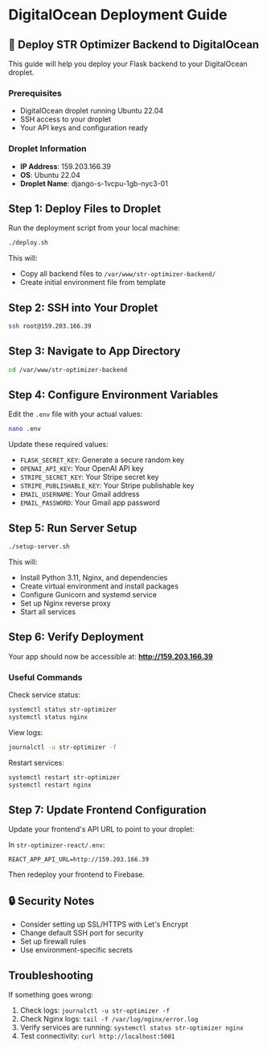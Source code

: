 # DigitalOcean Deployment Guide

## 🚀 Deploy STR Optimizer Backend to DigitalOcean

This guide will help you deploy your Flask backend to your DigitalOcean droplet.

### Prerequisites
- DigitalOcean droplet running Ubuntu 22.04
- SSH access to your droplet
- Your API keys and configuration ready

### Droplet Information
- **IP Address**: 159.203.166.39
- **OS**: Ubuntu 22.04
- **Droplet Name**: django-s-1vcpu-1gb-nyc3-01

## Step 1: Deploy Files to Droplet

Run the deployment script from your local machine:

```bash
./deploy.sh
```

This will:
- Copy all backend files to `/var/www/str-optimizer-backend/`
- Create initial environment file from template

## Step 2: SSH into Your Droplet

```bash
ssh root@159.203.166.39
```

## Step 3: Navigate to App Directory

```bash
cd /var/www/str-optimizer-backend
```

## Step 4: Configure Environment Variables

Edit the `.env` file with your actual values:

```bash
nano .env
```

Update these required values:
- `FLASK_SECRET_KEY`: Generate a secure random key
- `OPENAI_API_KEY`: Your OpenAI API key
- `STRIPE_SECRET_KEY`: Your Stripe secret key
- `STRIPE_PUBLISHABLE_KEY`: Your Stripe publishable key
- `EMAIL_USERNAME`: Your Gmail address
- `EMAIL_PASSWORD`: Your Gmail app password

## Step 5: Run Server Setup

```bash
./setup-server.sh
```

This will:
- Install Python 3.11, Nginx, and dependencies
- Create virtual environment and install packages
- Configure Gunicorn and systemd service
- Set up Nginx reverse proxy
- Start all services

## Step 6: Verify Deployment

Your app should now be accessible at: **http://159.203.166.39**

### Useful Commands

Check service status:
```bash
systemctl status str-optimizer
systemctl status nginx
```

View logs:
```bash
journalctl -u str-optimizer -f
```

Restart services:
```bash
systemctl restart str-optimizer
systemctl restart nginx
```

## Step 7: Update Frontend Configuration

Update your frontend's API URL to point to your droplet:

In `str-optimizer-react/.env`:
```
REACT_APP_API_URL=http://159.203.166.39
```

Then redeploy your frontend to Firebase.

## 🔒 Security Notes

- Consider setting up SSL/HTTPS with Let's Encrypt
- Change default SSH port for security
- Set up firewall rules
- Use environment-specific secrets

## Troubleshooting

If something goes wrong:
1. Check logs: `journalctl -u str-optimizer -f`
2. Check Nginx logs: `tail -f /var/log/nginx/error.log`
3. Verify services are running: `systemctl status str-optimizer nginx`
4. Test connectivity: `curl http://localhost:5001` 